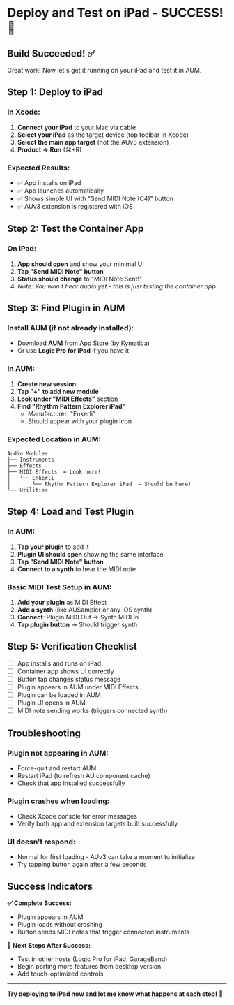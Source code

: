 # Deploy and Test on iPad - SUCCESS! 🎉

## Build Succeeded! ✅

Great work! Now let's get it running on your iPad and test it in AUM.

## Step 1: Deploy to iPad

### **In Xcode:**
1. **Connect your iPad** to your Mac via cable
2. **Select your iPad** as the target device (top toolbar in Xcode)
3. **Select the main app target** (not the AUv3 extension)
4. **Product → Run** (⌘+R)

### **Expected Results:**
- ✅ App installs on iPad
- ✅ App launches automatically
- ✅ Shows simple UI with "Send MIDI Note (C4)" button
- ✅ AUv3 extension is registered with iOS

## Step 2: Test the Container App

### **On iPad:**
1. **App should open** and show your minimal UI
2. **Tap "Send MIDI Note" button**
3. **Status should change** to "MIDI Note Sent!"
4. *Note: You won't hear audio yet - this is just testing the container app*

## Step 3: Find Plugin in AUM

### **Install AUM (if not already installed):**
- Download **AUM** from App Store (by Kymatica)
- Or use **Logic Pro for iPad** if you have it

### **In AUM:**
1. **Create new session**
2. **Tap "+" to add new module**
3. **Look under "MIDI Effects"** section
4. **Find "Rhythm Pattern Explorer iPad"** 
   - Manufacturer: "Enkerli"
   - Should appear with your plugin icon

### **Expected Location in AUM:**
```
Audio Modules
├── Instruments
├── Effects  
├── MIDI Effects  ← Look here!
│   └── Enkerli
│       └── Rhythm Pattern Explorer iPad  ← Should be here!
└── Utilities
```

## Step 4: Load and Test Plugin

### **In AUM:**
1. **Tap your plugin** to add it
2. **Plugin UI should open** showing the same interface
3. **Tap "Send MIDI Note" button**
4. **Connect to a synth** to hear the MIDI note

### **Basic MIDI Test Setup in AUM:**
1. **Add your plugin** as MIDI Effect
2. **Add a synth** (like AUSampler or any iOS synth)
3. **Connect**: Plugin MIDI Out → Synth MIDI In
4. **Tap plugin button** → Should trigger synth

## Step 5: Verification Checklist

- [ ] App installs and runs on iPad
- [ ] Container app shows UI correctly
- [ ] Button tap changes status message
- [ ] Plugin appears in AUM under MIDI Effects
- [ ] Plugin can be loaded in AUM
- [ ] Plugin UI opens in AUM
- [ ] MIDI note sending works (triggers connected synth)

## Troubleshooting

### **Plugin not appearing in AUM:**
- Force-quit and restart AUM
- Restart iPad (to refresh AU component cache)
- Check that app installed successfully

### **Plugin crashes when loading:**
- Check Xcode console for error messages
- Verify both app and extension targets built successfully

### **UI doesn't respond:**
- Normal for first loading - AUv3 can take a moment to initialize
- Try tapping button again after a few seconds

## Success Indicators

**✅ Complete Success:** 
- Plugin appears in AUM
- Plugin loads without crashing
- Button sends MIDI notes that trigger connected instruments

**🎯 Next Steps After Success:**
- Test in other hosts (Logic Pro for iPad, GarageBand)
- Begin porting more features from desktop version
- Add touch-optimized controls

---

**Try deploying to iPad now and let me know what happens at each step!** 🚀